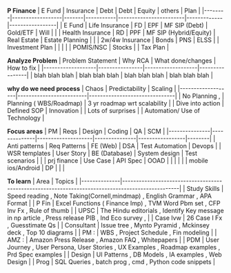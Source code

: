 
**P Finance**
| E Fund | Insurance        | Debt  | Debt      | Equity                 | others      | Plan            |
|--------|------------------|-------|-----------|------------------------|-------------|-----------------|
| E Fund | Life Insurance   | FD    | EPF       | MF SIP (Debt)          | Gold/ETF    | Will            |
|        | Health Insurance | RD    | PPF       | MF SIP (Hybrid/Equity) | Real Estate | Estate Planning |
|        | 2w/4w Insurance  | Bonds | PNS       | ELSS                   |             | Investment Plan |
|        |                  |       | POMIS/NSC | Stocks                 |             | Tax Plan        |


**Analyze Problem**
| Problem Statement | Why RCA        | What done/changes | How to fix     |
|-------------------|----------------|-------------------|----------------|
| blah blah blah    | blah blah blah | blah blah blah    | blah blah blah |

**why do we need process**
| Chaos             | Predictability          | Scaling                       |
|-------------------|-------------------------|-------------------------------|
| No Planning ,     | Planning ( WBS/Roadmap) | 3 yr roadmap wrt scalability  |
| Dive into action  | Defined SOP             | Innovation                    |
| Lots of surprises |                         | Automation/ Use of Technology |

**Focus areas**
| PM            | Reqs         | Design             | Coding        | QA              | SCM    |
|---------------|--------------|--------------------|---------------|-----------------|--------|
| Anti patterns | Req Patterns | FE (Web)           | DSA           | Test Automation | Devops |
| WSR templates | User Story   | BE (Database)      | System design | Test scenarios  |        |
| prj finance   | Use Case     | API Spec           | OOAD          |                 |        |
|               |              | mobile ios/Android | DP            |                 |        |

**To learn**
| Area         | Topics                                                                                           |
|--------------|--------------------------------------------------------------------------------------------------|
| Study Skills | Speed reading , Note Taking(Cornell,mindmap) , English Grammar , APA Format                      |
| P Fin        | Excel Functions ( Finance Imp) , TVM Word Pbm set , CFP Inv Fx , Rule of thumb                   |
| UPSC         | The Hindu editorials , Identify Key message in np article , Press release PIB , Ind Eco survey , |
| Case Ivw     | 26 Case I Fx , Guesstimate Qs                                                                    |
| Consultant   | Issue tree , Mynto Pyramid , Mckinsey deck , Top 10 diagrams                                     |
| PM :         | WBS , Project Schedule , Fin modeling                                                            |
| AMZ :        | Amazon Press Release , Amazon FAQ , Whitepapers                                                 |
| PDM          | User Journey ,  User Persona, User Stories , UX Examples , Roadmap examples , Prd Spec examples  |
| Design       | UI Patterns , DB Models , IA examples , Web Design                                               |
| Prog         | SQL Queries , batch prog ,  cmd , Python code snippets                                           |


